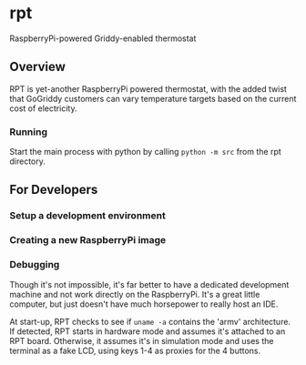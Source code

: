# rpt

RaspberryPi-powered Griddy-enabled thermostat

## Overview

RPT is yet-another RaspberryPi powered thermostat, with the added twist that GoGriddy customers can vary temperature targets based on the current cost of electricity.

### Running

Start the main process with python by calling `python -m src` from the rpt directory.

## For Developers

### Setup a development environment

### Creating a new RaspberryPi image

### Debugging

Though it's not impossible, it's far better to have a dedicated development machine and not work directly on the RaspberryPi.  It's a great little computer, but just doesn't have much horsepower to really host an IDE.

At start-up, RPT checks to see if `uname -a` contains the 'armv' architecture.  If detected, RPT starts in hardware mode and assumes it's attached to an RPT board.  Otherwise, it assumes it's in simulation mode and uses the terminal as a fake LCD, using keys 1-4 as proxies for the 4 buttons.
